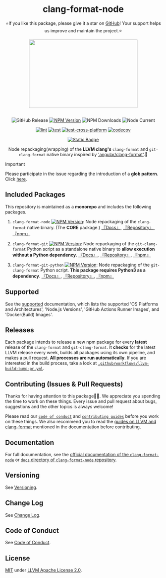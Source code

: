 <!-- markdownlint-disable-next-line -->
# <div align="center"> clang-format-node </div>

<!-- markdownlint-disable-next-line -->
<div align="center">

⭐If you like this package, please give it a star on [GitHub](https://github.com/lumirlumir/npm-clang-format-node)! Your support helps us improve and maintain the project.⭐

<image src="https://llvm.org/img/LLVMWyvernSmall.png" width="350px" height="220px"/><br /><br />

![GitHub Release](https://img.shields.io/github/v/release/lumirlumir/npm-clang-format-node?label=release%20(LLVM%20version)&color=violet&display_name=release)
[![NPM Version](https://img.shields.io/npm/v/clang-format-node)](https://www.npmjs.com/package/clang-format-node)
![NPM Downloads](https://img.shields.io/npm/dm/clang-format-node)
![Node Current](https://img.shields.io/node/v/clang-format-node)

[![lint](https://github.com/lumirlumir/npm-clang-format-node/actions/workflows/lint.yml/badge.svg)](https://github.com/lumirlumir/npm-clang-format-node/actions/workflows/lint.yml)
[![test](https://github.com/lumirlumir/npm-clang-format-node/actions/workflows/test.yml/badge.svg)](https://github.com/lumirlumir/npm-clang-format-node/actions/workflows/test.yml)
[![test-cross-platform](https://github.com/lumirlumir/npm-clang-format-node/actions/workflows/test-cross-platform.yml/badge.svg)](https://github.com/lumirlumir/npm-clang-format-node/actions/workflows/test-cross-platform.yml)
[![codecov](https://codecov.io/gh/lumirlumir/npm-clang-format-node/graph/badge.svg?token=69BF05THA2)](https://codecov.io/gh/lumirlumir/npm-clang-format-node)

[![Static Badge](https://img.shields.io/badge/Official_Documentation-skyblue?style=flat&logo=gitbook&labelColor=gray)](https://clang-format-node.lumir.page)

Node repackaging(wrapping) of the **LLVM clang's** `clang-format` and `git-clang-format` native binary inspired by ['angular/clang-format'](https://github.com/angular/clang-format).🐉

<!-- markdownlint-disable-next-line -->
</div>

> [!IMPORTANT]
>
> Please participate in the issue regarding the introduction of a **glob pattern**. Click [here](https://github.com/lumirlumir/npm-clang-format-node/issues/14).

## Included Packages

This repository is maintained as a **monorepo** and includes the following packages.

1. `clang-format-node` [![NPM Version](https://img.shields.io/npm/v/clang-format-node)](https://www.npmjs.com/package/clang-format-node):
Node repackaging of the `clang-format` native binary. (The **CORE** package.) [『Docs』](/docs/02-packages/01-clang-format-node.md), [『Repository』](https://github.com/lumirlumir/npm-clang-format-node/tree/main/packages/clang-format-node), [『npm』](https://www.npmjs.com/package/clang-format-node)

1. `clang-format-git` [![NPM Version](https://img.shields.io/npm/v/clang-format-git)](https://www.npmjs.com/package/clang-format-git): Node repackaging of the `git-clang-format` Python script as a standalone native binary to **allow execution without a Python dependency**. [『Docs』](/docs/02-packages/02-clang-format-git.md), [『Repository』](https://github.com/lumirlumir/npm-clang-format-node/tree/main/packages/clang-format-git), [『npm』](https://www.npmjs.com/package/clang-format-git)

1. `clang-format-git-python` [![NPM Version](https://img.shields.io/npm/v/clang-format-git-python)](https://www.npmjs.com/package/clang-format-git-python): Node repackaging of the `git-clang-format` Python script. **This package requires Python3 as a dependency**. [『Docs』](/docs/02-packages/03-clang-format-git-python.md), [『Repository』](https://github.com/lumirlumir/npm-clang-format-node/tree/main/packages/clang-format-git-python), [『npm』](https://www.npmjs.com/package/clang-format-git-python)

## Supported

See the [supported](/docs/01-introduction/04-supported.md) documentation, which lists the supported 'OS Platforms and Architectures', 'Node.js Versions', 'GitHub Actions Runner Images', and 'Docker(Build) Images'.

## Releases

Each package intends to release a new npm package for every **latest** release of the `clang-format` and `git-clang-format`. It **checks** for the latest LLVM release every week, builds all packages using its own pipeline, and makes a pull request. **All processes are run automatically**. If you are interested in the build process, take a look at [`.github/workflows/llvm-build-bump-pr.yml`](/.github/workflows/llvm-build-bump-pr.yml).

## Contributing (Issues & Pull Requests)

Thanks for having attention to this package🙇‍♂️. We appreciate you spending the time to work on these things. Every issue and pull request about bugs, suggestions and the other topics is always welcome!

Please read our [`code of conduct`](./CODE_OF_CONDUCT.md) and [`contributing guides`](/docs/04-community/01-contributing.md) before you work on these things. We also recommend you to read the [guides on LLVM and clang-format](docs/03-others/04-guides-on-llvm-and-clang-format.md) mentioned in the documentation before contributing.

## Documentation

For full documentation, see the [official documentation of the `clang-format-node`](https://clang-format-node.lumir.page) or [`docs` directory of `clang-format-node` repository](https://github.com/lumirlumir/npm-clang-format-node/tree/main/docs).

## Versioning

See [Versioning](/docs/04-community/02-versioning.md).

## Change Log

See [Change Log](/CHANGELOG.md).

## Code of Conduct

See [Code of Conduct](/CODE_OF_CONDUCT.md).

## License

[MIT](/LICENSE.md) under [LLVM Apache License 2.0](https://github.com/llvm/llvm-project/blob/main/LICENSE.TXT).

